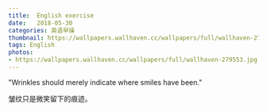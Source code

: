 ```yaml
---
title:  English exercise
date:   2018-05-30
categories: 英语早操
thumbnail: https://wallpapers.wallhaven.cc/wallpapers/full/wallhaven-279553.jpg
tags: English
photos:
- https://wallpapers.wallhaven.cc/wallpapers/full/wallhaven-279553.jpg
---
```


"Wrinkles should merely indicate where smiles have been."
<p>皱纹只是微笑留下的痕迹。</p>
